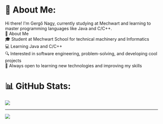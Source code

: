 # 💫 About Me:
Hi there! I'm Gergő Nagy, currently studying at Mechwart and learning to master programming languages like Java and C/C++.<br>🚀 About Me<br>🎓 Student at Mechwart School for technical machinery and Informatics<br>💻 Learning Java and C/C++<br>🔍 Interested in software engineering, problem-solving, and developing cool projects<br>🌱 Always open to learning new technologies and improving my skills

# 📊 GitHub Stats:
![](https://github-readme-stats.vercel.app/api/top-langs/?username=xauloq&theme=dark&hide_border=false&include_all_commits=false&count_private=false&layout=compact)

---
[![](https://visitcount.itsvg.in/api?id=xauloq&icon=0&color=0)](https://visitcount.itsvg.in)

<!-- Proudly created with GPRM ( https://gprm.itsvg.in ) -->
